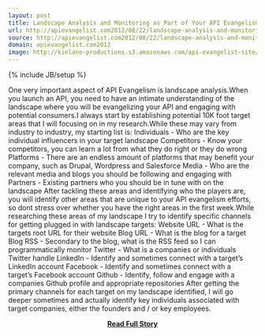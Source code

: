 ```yaml
---
layout: post
title: Landscape Analysis and Monitoring as Part of Your API Evangelism
url: http://apievangelist.com2012/08/22/landscape-analysis-and-monitoring-as-part-of-your-api-evangelism/
source: http://apievangelist.com2012/08/22/landscape-analysis-and-monitoring-as-part-of-your-api-evangelism/
domain: apievangelist.com2012
image: http://kinlane-productions.s3.amazonaws.com/api-evangelist-site/blog/landscape monitoring.png
---
```

{% include JB/setup %}<p>One very important aspect of API Evangelism is landscape analysis.When you launch an API, you need to have an intimate understanding of the landscape where you will be evangelizing your API and engaging with potential consumers.I always start by establishing potential 10K foot target areas that I will focusing on in my research.While these may vary from industry to industry, my starting list is: Individuals - Who are the key individual influencers in your target landscape Competitors - Know your competitors, you can learn a lot from what they do right or they do wrong Platforms - There are an endless amount of platforms that may benefit your company, such as Drupal, Wordpress and Salesforce Media - Who are the relevant media and blogs you should be following and engaging with Partners - Existing partners who you should be in tune with on the landscape After tackling these areas and identifying who the players are, you will identify other areas that are unique to your API evangelism efforts, so dont stress over whether you have the right areas in the first week.While researching these areas of my landscape I try to identify specific channels for getting plugged in with landscape targets: Website URL - What is the targets root URL for their website Blog URL - What is the blog for a target Blog RSS - Secondary to the blog, what is the RSS feed so I can programmatically monitor Twitter - What is a companies or individuals Twitter handle LinkedIn - Identify and sometimes connect with a target’s LinkedIn account Facebook - Identify and sometimes connect with a target’s Facebook account Github - Identify, follow and engage with a companies Github profile and appropriate repositories After getting the primary channels for each target on my landscape identified, I will go deeper sometimes and actually identify key individuals associated with target companies, either the founders and / or key employees.</p>
<center><p><a href="http://apievangelist.com2012/08/22/landscape-analysis-and-monitoring-as-part-of-your-api-evangelism/" style='padding:25px; font-sze:18px; font-weight: bold;'>Read Full Story</a></p></center>
